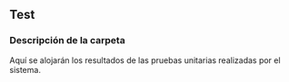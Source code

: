 ## Test

### Descripción de la carpeta

Aquí se alojarán los resultados de las pruebas unitarias realizadas por el sistema.
